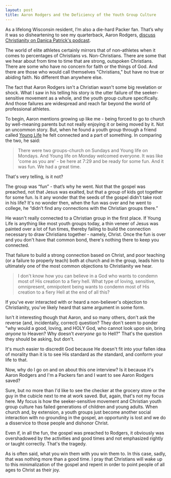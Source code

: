 ```yaml
---
layout: post
title: Aaron Rodgers and the Deficiency of the Youth Group Culture
---
```


As a lifelong Wisconsin resident, I’m also a die-hard Packer fan. That’s why it was so disheartening to see my quarterback, Aaron Rodgers, [discuss Christianity on Danica Patrick's podcast](https://www.youtube.com/watch?v=ciFl-zxy9PM).

The world of elite athletes certainly mirrors that of non-athletes when it comes to percentages of Christians vs. Non-Christians. There are some that we hear about from time to time that are strong, outspoken Christians. There are some who have no concern for faith or the things of God. And there are those who would call themselves "Christians," but have no true or abiding faith. No different than anywhere else.

The fact that Aaron Rodgers isn't a Christian wasn't some big revelation or shock. What I saw in his telling his story is the utter failure of the seeker-sensitive movement as a whole, and the youth group culture specifically. And those failures are widespread and reach far beyond the world of professional athletes.

To begin, Aaron mentions growing up like me - being forced to go to church by well-meaning parents but not really enjoying it or being moved by it. Not an uncommon story. But, when he found a youth group through a friend called  [Young Life](https://www.younglife.org/GetInvolved/Pages/default.aspx?gclid=EAIaIQobChMI443rodCa5wIVk__jBx3ccgkVEAAYASAAEgJyrPD_BwE) he felt connected and a part of something. In comparing the two, he said:

> There were two groups-church on Sundays and Young life on Mondays. And Young life on Monday welcomed everyone. It was like 'come as you are' - be here at 7:29 and be ready for some fun. And it was fun. We had a great time.

That's very telling, is it not?

The group was “fun” - that’s why he went. Not that the gospel was preached, not that Jesus was exalted, but that a group of kids got together for some fun. Is it any wonder that the seeds of the gospel didn't take root in his life? It's no wonder then, when the fun was over and he went to college, he “didn’t find any connections with the Christian groups there.”

He wasn't really connected to a Christian group in the first place. If Young Life is anything like most youth groups today, a thin veneer of Jesus was painted over a lot of fun times, thereby failing to build the connection necessary to draw Christians together - namely, Christ. Once the fun is over and you don't have that common bond, there's nothing there to keep you connected.

That failure to build a strong connection based on Christ, and poor teaching (or a failure to properly teach) both at church and in the group, leads him to ultimately one of the most common objections to Christianity we hear.

> I don't know how you can believe in a God who wants to condemn most of His creation to a fiery hell. What type of loving, sensitive, omnipresent, omnipotent being wants to condemn most of His creation to a fiery Hell at the end of all this?

If you've ever interacted with or heard a non-believer's objection to Christianity, you've likely heard that same argument in some form.

Isn't it interesting though that Aaron, and so many others, don't ask the reverse (and, incidentally, correct) question? They don't seem to ponder "why would a good, loving, and HOLY God, who cannot look upon sin, bring *anyone* to Heaven? Why doesn't *everyone* go to Hell?" That's the question they should be asking, but don't.

It's much easier to discredit God because He doesn't fit into your fallen idea of morality than it is to see His standard as *the* standard, and conform your life to that.

Now, why do I go on and on about this one interview? Is it because it's Aaron Rodgers and I'm a Packers fan and I want to see Aaron Rodgers saved?

Sure, but no more than I'd like to see the checker at the grocery store or the guy in the cubicle next to me at work saved. But, again, that's not my focus here. My focus is how the seeker-sensitive movement and Christian youth group culture has failed generations of children and young adults. When church and, by extension, a youth groups just become another social interaction with no grounding in the gospel, an opportunity is lost and we do a disservice to those people and dishonor Christ.

Even if, in all the fun, the gospel was preached to Rodgers, it obviously was overshadowed by the activities and good times and not emphasized rightly or taught correctly. That's the tragedy.

As is often said, what you win them with you win them to. In this case, sadly, that was nothing more than a good time. I pray that Christians will wake up to this minimalization of the gospel and repent in order to point people of all ages to Christ as their joy.
